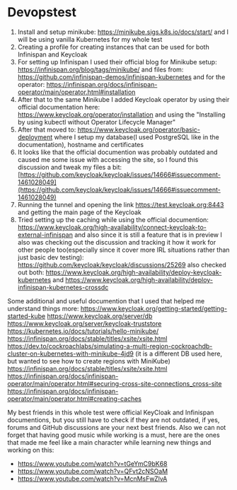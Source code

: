 # Devopstest

1. Install and setup minikube: https://minikube.sigs.k8s.io/docs/start/ and I will be using vanilla Kubernetes for my whole test
2. Creating a profile for creating instances that can be used for both Infinispan and Keycloak
3. For setting up Infinispan I used their official blog for Minikube setup: https://infinispan.org/blog/tags/minikube/ and files from: https://github.com/infinispan-demos/infinispan-kubernetes and for the operator: https://infinispan.org/docs/infinispan-operator/main/operator.html#installation
4. After that to the same Minikube I added Keycloak operator by using their official documentation here: https://www.keycloak.org/operator/installation and using the "Installing by using kubectl without Operator Lifecycle Manager"
5. After that moved to: https://www.keycloak.org/operator/basic-deployment where I setup my database(I used PostgreSQL like in the documentation), hostname and certificates
6. It looks like that the official documention was probably outdated and caused me some issue with accessing the site, so I found this discussion and tweak my files a bit: [https://github.com/keycloak/keycloak/issues/14666#issuecomment-1461028049](https://github.com/keycloak/keycloak/issues/14666#issuecomment-1461028049)
7. Running the tunnel and opening the link https://test.keycloak.org:8443 and getting the main page of the Keycloak
8. Tried setting up the caching while using the official documention: https://www.keycloak.org/high-availability/connect-keycloak-to-external-infinispan and also since it is still a feature that is in preview I also was checking out the discussion and tracking it how it work for other people too(especially since it cover more IRL situations rather than just basic dev testing): https://github.com/keycloak/keycloak/discussions/25269
also checked out both: https://www.keycloak.org/high-availability/deploy-keycloak-kubernetes and https://www.keycloak.org/high-availability/deploy-infinispan-kubernetes-crossdc

Some additional and useful documention that I used that helped me understand things more: 
https://www.keycloak.org/getting-started/getting-started-kube
https://www.keycloak.org/server/db
https://www.keycloak.org/server/keycloak-truststore
https://kubernetes.io/docs/tutorials/hello-minikube/
https://infinispan.org/docs/stable/titles/xsite/xsite.html
https://dev.to/cockroachlabs/simulating-a-multi-region-cockroachdb-cluster-on-kubernetes-with-minikube-4jd9 (it is a different DB used here, but wanted to see how to create regions with MiniKube)
https://infinispan.org/docs/stable/titles/xsite/xsite.html
https://infinispan.org/docs/infinispan-operator/main/operator.html#securing-cross-site-connections_cross-site
https://infinispan.org/docs/infinispan-operator/main/operator.html#creating-caches


My best friends in this whole test were official KeyCloak and Infinispan documentions, but you still have to check if they are not outdated, if yes, forums and GitHub discussions are your next best friends.
Also we can not forget that having good music while working is a must, here are the ones that made me feel like a main character while learning new things and working on this:
- https://www.youtube.com/watch?v=tGeYmC9bK68
- https://www.youtube.com/watch?v=QFvt2cNSOaM
- https://www.youtube.com/watch?v=McnMsFwZlvA
